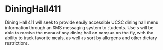 # DiningHall411
Dining Hall 411 will seek to provide easily accessible UCSC dining hall menu information through an SMS messaging system to students. Users will be able to receive the menu of any dining hall on campus on the fly, with the ability to track favorite meals, as well as sort by allergens and other dietary restrictions.
